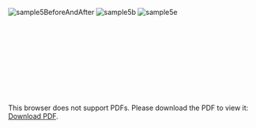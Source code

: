 
![sample5BeforeAndAfter](https://github.com/Nick-Hageman/Neural-RGBD-Encoding/assets/91749467/104d8857-da7b-4bb3-8675-6486ad7ad341)
![sample5b](https://github.com/Nick-Hageman/Neural-RGBD-Encoding/assets/91749467/4db07275-b3de-46b8-a9e3-895bfc30e87c)
![sample5e](https://github.com/Nick-Hageman/Neural-RGBD-Encoding/assets/91749467/36eee46e-84fb-478d-9bcc-4d5b8e2b9f2e)

<object data="http://yoursite.com/the.pdf" type="application/pdf" width="700px" height="700px">
    <embed src="https://github.com/Nick-Hageman/Neural-RGBD-Encoding/blob/main/AML_Phase1.pdf">
        <p>This browser does not support PDFs. Please download the PDF to view it: <a href="https://github.com/Nick-Hageman/Neural-RGBD-Encoding/blob/main/AML_Phase1.pdf">Download PDF</a>.</p>
    </embed>
</object>
